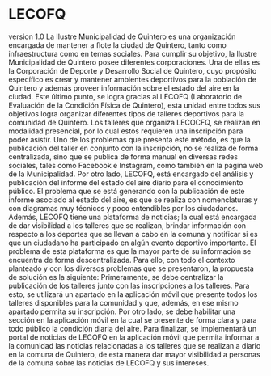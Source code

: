 # LECOFQ
version 1.0
La Ilustre Municipalidad de Quintero es una organización encargada de mantener a flote la ciudad de Quintero, tanto como infraestructura como en temas sociales. Para cumplir su objetivo, la Ilustre Municipalidad de Quintero posee diferentes corporaciones. Una de ellas es la Corporación de Deporte y Desarrollo Social de Quintero, cuyo propósito específico es crear y mantener ambientes deportivos para la población de Quintero y además proveer información sobre el estado del aire en la ciudad. Este último punto, se logra gracias al LECOFQ (Laboratorio de Evaluación de la Condición Física de Quintero), esta unidad entre todos sus objetivos logra organizar diferentes tipos de talleres deportivos para la comunidad de Quintero.
Los talleres que organiza LECOCFQ, se realizan en modalidad presencial, por lo cual estos requieren una inscripción para poder asistir. Uno de los problemas que presenta este método, es que la publicación del taller en conjunto con la inscripción, no se realiza de forma centralizada, sino que se publica de forma manual en diversas redes sociales, tales como Facebook e Instagram, como también en la página web de la Municipalidad.
Por otro lado, LECOFQ, está encargado del análisis y publicación del informe del estado del aire  diario  para el conocimiento público. El problema que se está generando con la publicación de este informe asociado al estado del aire, es que se realiza con nomenclaturas y con diagramas muy técnicos y poco entendibles por los ciudadanos. Además, LECOFQ tiene una plataforma de noticias; la cual está encargada de dar visibilidad a los talleres que se realizan, brindar información con respecto a los deportes que se llevan a cabo en la comuna y notificar si es que un ciudadano ha participado en algún evento deportivo importante. El problema de esta plataforma es que la mayor parte de su información se encuentra de forma descentralizada.
 Para ello, con todo el contexto planteado y con los diversos problemas que se presentaron, la propuesta de solución es la siguiente:
Primeramente, se debe centralizar la publicación de los talleres junto con las inscripciones a los talleres. Para esto, se utilizará un apartado en la aplicación móvil que presente todos los talleres disponibles para la comunidad y que, además, en ese mismo apartado permita su inscripción.
Por otro lado, se debe habilitar una sección en la aplicación móvil en la cual se presente de forma clara y para todo público la condición diaria del aire.
Para finalizar, se implementará un portal de noticias de LECOFQ en la aplicación móvil que permita informar a la comunidad las noticias relacionadas a los talleres que se realizan a diario en la comuna de Quintero, de esta manera dar mayor visibilidad a personas de la comuna sobre las noticias de LECOFQ y sus intereses.
